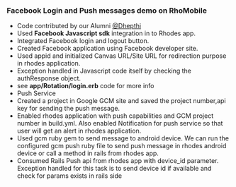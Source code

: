 ### Facebook Login and Push messages demo on RhoMobile

* Code contributed by our Alumni [@Dhepthi](https://github.com/Dhepthi)
* Used **Facebook Javascript sdk** integration in to Rhodes app. 
 * Integrated Facebook login and logout button.  
 * Created Facebook application using Facebook developer site. 
 * Used appid and initialized Canvas URL/Site URL for redirection purpose in rhodes application. 
 * Exception handled in Javascript code itself by checking the authResponse object.
 * see **app/Rotation/login.erb** code for more info
* Push Service
 * Created a project in Google GCM site and saved the project number,api key for sending the push message. 
 * Enabled rhodes application with push capabilities and GCM project number in build.yml. Also enabled Notification for push service so that user will get an alert in rhodes application. 
 * Used gcm ruby gem to send message to android device. We can run the configured gcm push ruby file to send push message in rhodes android device or call a method in rails from rhodes app. 
 * Consumed Rails Push api from rhodes app with device_id parameter. Exception handled for this task is to send device id if available and check for params exists in rails side
